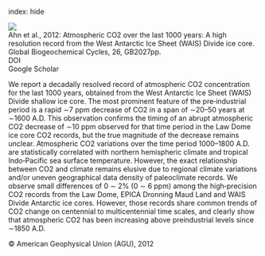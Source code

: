 index: hide

<div class="Citation">
    <div class="Citation-thumb CitationThumb-linked"  data-href="https://doi.org/10.1029/2011gb004247">
      <img src="https://static.claimspace.cloud/climate-study-static/refs/thumbs/6/Ahn_et_al_2012-thumb.png" />
    </div>

  <div class="Citation-body">
    <div class="Citation-text">Ahn et al., 2012: Atmospheric CO2 over the last 1000 years: A high resolution record from the West Antarctic Ice Sheet (WAIS) Divide ice core. <span class="Article-journal">Global Biogeochemical Cycles, </span><span class="Article-volume">26, </span>GB2027pp.</div>
    <div class="Citation-links">
      <div class="CitationLink" data-href="https://doi.org/10.1029/2011gb004247">
        <div class="CitationLink-icon CitationLink-Doi"></div>
        <div class="CitationLink-text">DOI</div>
      </div>
      <div class="CitationLink" data-href="https://scholar.google.com/scholar?q=10.1029/2011gb004247">
        <div class="CitationLink-icon CitationLink-Scholar"></div>
        <div class="CitationLink-text">Google Scholar</div>
      </div>
    </div>
  </div>
</div>

We report a decadally resolved record of atmospheric CO2 concentration for the last 1000 years, obtained from the West Antarctic Ice Sheet (WAIS) Divide shallow ice core. The most prominent feature of the pre‐industrial period is a rapid ∼7 ppm decrease of CO2 in a span of ∼20–50 years at ∼1600 A.D. This observation confirms the timing of an abrupt atmospheric CO2 decrease of ∼10 ppm observed for that time period in the Law Dome ice core CO2 records, but the true magnitude of the decrease remains unclear. Atmospheric CO2 variations over the time period 1000–1800 A.D. are statistically correlated with northern hemispheric climate and tropical Indo‐Pacific sea surface temperature. However, the exact relationship between CO2 and climate remains elusive due to regional climate variations and/or uneven geographical data density of paleoclimate records. We observe small differences of 0 ∼ 2% (0 ∼ 6 ppm) among the high‐precision CO2 records from the Law Dome, EPICA Dronning Maud Land and WAIS Divide Antarctic ice cores. However, those records share common trends of CO2 change on centennial to multicentennial time scales, and clearly show that atmospheric CO2 has been increasing above preindustrial levels since ∼1850 A.D.

<div class="Citation-copy">
&copy; American Geophysical Union (AGU), 2012
</div>